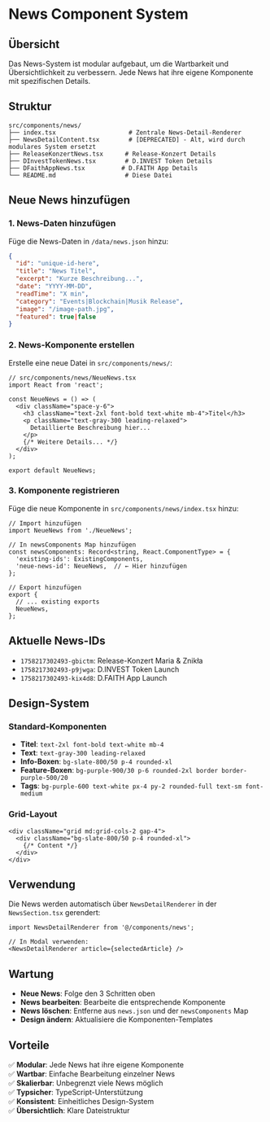 # News Component System

## Übersicht

Das News-System ist modular aufgebaut, um die Wartbarkeit und Übersichtlichkeit zu verbessern. Jede News hat ihre eigene Komponente mit spezifischen Details.

## Struktur

```
src/components/news/
├── index.tsx                    # Zentrale News-Detail-Renderer
├── NewsDetailContent.tsx        # [DEPRECATED] - Alt, wird durch modulares System ersetzt
├── ReleaseKonzertNews.tsx      # Release-Konzert Details
├── DInvestTokenNews.tsx        # D.INVEST Token Details
├── DFaithAppNews.tsx          # D.FAITH App Details
└── README.md                   # Diese Datei
```

## Neue News hinzufügen

### 1. News-Daten hinzufügen
Füge die News-Daten in `/data/news.json` hinzu:

```json
{
  "id": "unique-id-here",
  "title": "News Titel",
  "excerpt": "Kurze Beschreibung...",
  "date": "YYYY-MM-DD",
  "readTime": "X min",
  "category": "Events|Blockchain|Musik Release",
  "image": "/image-path.jpg",
  "featured": true|false
}
```

### 2. News-Komponente erstellen
Erstelle eine neue Datei in `src/components/news/`:

```tsx
// src/components/news/NeueNews.tsx
import React from 'react';

const NeueNews = () => (
  <div className="space-y-6">
    <h3 className="text-2xl font-bold text-white mb-4">Titel</h3>
    <p className="text-gray-300 leading-relaxed">
      Detaillierte Beschreibung hier...
    </p>
    {/* Weitere Details... */}
  </div>
);

export default NeueNews;
```

### 3. Komponente registrieren
Füge die neue Komponente in `src/components/news/index.tsx` hinzu:

```tsx
// Import hinzufügen
import NeueNews from './NeueNews';

// In newsComponents Map hinzufügen
const newsComponents: Record<string, React.ComponentType> = {
  'existing-ids': ExistingComponents,
  'neue-news-id': NeueNews,  // ← Hier hinzufügen
};

// Export hinzufügen
export {
  // ... existing exports
  NeueNews,
};
```

## Aktuelle News-IDs

- `1758217302493-gbictm`: Release-Konzert Maria & Znikła
- `1758217302493-p9jwga`: D.INVEST Token Launch  
- `1758217302493-kix4d8`: D.FAITH App Launch

## Design-System

### Standard-Komponenten
- **Titel**: `text-2xl font-bold text-white mb-4`
- **Text**: `text-gray-300 leading-relaxed`
- **Info-Boxen**: `bg-slate-800/50 p-4 rounded-xl`
- **Feature-Boxen**: `bg-purple-900/30 p-6 rounded-2xl border border-purple-500/20`
- **Tags**: `bg-purple-600 text-white px-4 py-2 rounded-full text-sm font-medium`

### Grid-Layout
```tsx
<div className="grid md:grid-cols-2 gap-4">
  <div className="bg-slate-800/50 p-4 rounded-xl">
    {/* Content */}
  </div>
</div>
```

## Verwendung

Die News werden automatisch über `NewsDetailRenderer` in der `NewsSection.tsx` gerendert:

```tsx
import NewsDetailRenderer from '@/components/news';

// In Modal verwenden:
<NewsDetailRenderer article={selectedArticle} />
```

## Wartung

- **Neue News**: Folge den 3 Schritten oben
- **News bearbeiten**: Bearbeite die entsprechende Komponente
- **News löschen**: Entferne aus `news.json` und der `newsComponents` Map
- **Design ändern**: Aktualisiere die Komponenten-Templates

## Vorteile

✅ **Modular**: Jede News hat ihre eigene Komponente  
✅ **Wartbar**: Einfache Bearbeitung einzelner News  
✅ **Skalierbar**: Unbegrenzt viele News möglich  
✅ **Typsicher**: TypeScript-Unterstützung  
✅ **Konsistent**: Einheitliches Design-System  
✅ **Übersichtlich**: Klare Dateistruktur  